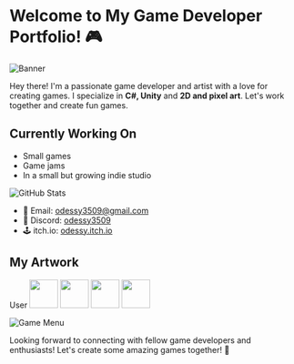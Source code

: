 # Welcome to My Game Developer Portfolio! 🎮

![Banner](https://github.com/odessy3509/Odessy.github.io/assets/137520021/06cb6ea7-c490-4056-8d8d-e1abcb3ec8b9)

Hey there! I'm a passionate game developer and artist with a love for creating games. I specialize in **C#, Unity** and **2D and pixel art**. Let's work together and create fun games.

## Currently Working On

- Small games
- Game jams
- In a small but growing indie studio

![GitHub Stats](https://github-readme-stats.vercel.app/api?username=odessy3509&show_icons=true&theme=radical)


- 📧 Email: [odessy3509@gmail.com](mailto:odessy3509@gmail.com)
- 💬 Discord: [odessy3509](https://discord.com/users/odessy3509)
- 🕹️ itch.io: [odessy.itch.io](https://odessy.itch.io/)

## My Artwork

User
<img src="https://i.gyazo.com/421be63b9f0484e2b3e091f1a305066f.gif" width="50">
<img src="https://i.gyazo.com/87f5f89b6c8015dc8fb44e504d0a234e.gif" width="50">
<img src="https://i.gyazo.com/9406abee664760b76d9ac888a309dcb6.gif" width="50">
<img src="https://i.gyazo.com/97ac69f8357fd372face675541328229.gif" width="50">



![Game Menu](https://github.com/odessy3509/Odessy.github.io/assets/137520021/ac0ee750-45c5-4042-9713-c11c097339be)



Looking forward to connecting with fellow game developers and enthusiasts! Let's create some amazing games together! 🚀


